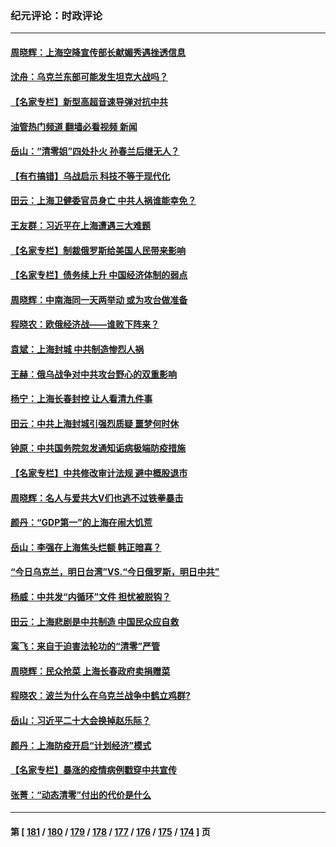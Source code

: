 ### 纪元评论：时政评论
---
#### [周晓辉：上海空降宣传部长献媚秀遇挫透信息](../../pages/nsc1025/n13711749.md?04150330) 
#### [沈舟：乌克兰东部可能发生坦克大战吗？](../../pages/nsc1025/n13711146.md?04150330) 
#### [【名家专栏】新型高超音速导弹对抗中共](../../pages/nsc1025/n13711640.md?04150330) 
#### [油管热门频道 翻墙必看视频 新闻](ok?04150330)
#### [岳山：“清零姐”四处扑火 孙春兰后继无人？](../../pages/nsc1025/n13711630.md?04150330) 
#### [【有冇搞错】乌战启示 科技不等于现代化](../../pages/nsc1025/n13710999.md?04150330) 
#### [田云：上海卫健委官员身亡 中共人祸谁能幸免？](../../pages/nsc1025/n13711329.md?04150330) 
#### [王友群：习近平在上海遭遇三大难题](../../pages/nsc1025/n13711046.md?04150330) 
#### [【名家专栏】制裁俄罗斯给美国人民带来影响](../../pages/nsc1025/n13710696.md?04150330) 
#### [【名家专栏】债务续上升 中国经济体制的弱点](../../pages/nsc1025/n13710612.md?04150330) 
#### [周晓辉：中南海同一天两举动 或为攻台做准备](../../pages/nsc1025/n13710847.md?04150330) 
#### [程晓农：欧俄经济战——谁败下阵来？](../../pages/nsc1025/n13710830.md?04150330) 
#### [袁斌：上海封城 中共制造惨烈人祸](../../pages/nsc1025/n13710569.md?04150330) 
#### [王赫：俄乌战争对中共攻台野心的双重影响](../../pages/nsc1025/n13710318.md?04150330) 
#### [杨宁：上海长春封控 让人看清九件事](../../pages/nsc1025/n13710519.md?04150330) 
#### [田云：中共上海封城引强烈质疑 噩梦何时休](../../pages/nsc1025/n13710248.md?04150330) 
#### [钟原：中共国务院忽发通知诟病极端防疫措施](../../pages/nsc1025/n13710177.md?04150330) 
#### [【名家专栏】中共修改审计法规 避中概股退市](../../pages/nsc1025/n13709949.md?04150330) 
#### [周晓辉：名人与爱共大V们也逃不过铁拳暴击](../../pages/nsc1025/n13710112.md?04150330) 
#### [颜丹：“GDP第一”的上海在闹大饥荒](../../pages/nsc1025/n13710106.md?04150330) 
#### [岳山：李强在上海焦头烂额 韩正暗喜？](../../pages/nsc1025/n13710063.md?04150330) 
#### [“今日乌克兰，明日台湾”VS.“今日俄罗斯，明日中共”](../../pages/nsc1025/n13710074.md?04150330) 
#### [杨威：中共发“内循环”文件 担忧被脱钩？](../../pages/nsc1025/n13709645.md?04150330) 
#### [田云：上海悲剧是中共制造 中国民众应自救](../../pages/nsc1025/n13709643.md?04150330) 
#### [鸾飞：来自于迫害法轮功的“清零”严管](../../pages/nsc1025/n13709324.md?04150330) 
#### [周晓辉：民众抢菜 上海长春政府卖捐赠菜](../../pages/nsc1025/n13709314.md?04150330) 
#### [程晓农：波兰为什么在乌克兰战争中鹤立鸡群?](../../pages/nsc1025/n13709311.md?04150330) 
#### [岳山：习近平二十大会换掉赵乐际？](../../pages/nsc1025/n13709216.md?04150330) 
#### [颜丹：上海防疫开启“计划经济”模式](../../pages/nsc1025/n13709214.md?04150330) 
#### [【名家专栏】暴涨的疫情病例戳穿中共宣传](../../pages/nsc1025/n13709140.md?04150330) 
#### [张菁：“动态清零”付出的代价是什么](../../pages/nsc1025/n13709079.md?04150330) 

---
#### 第 [ [181](./181.md?04150330) / [180](./180.md?04150330) / [179](./179.md?04150330) / [178](./178.md?04150330) / [177](./177.md?04150330) / [176](./176.md?04150330) / [175](./175.md?04150330) / [174](./174.md?04150330) ] 页
